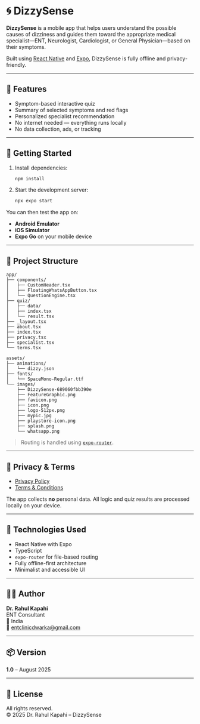 # 🌀 DizzySense

**DizzySense** is a mobile app that helps users understand the possible causes of dizziness and guides them toward the appropriate medical specialist—ENT, Neurologist, Cardiologist, or General Physician—based on their symptoms.

Built using [React Native](https://reactnative.dev) and [Expo](https://expo.dev), DizzySense is fully offline and privacy-friendly.

---

## 📱 Features

- Symptom-based interactive quiz
- Summary of selected symptoms and red flags
- Personalized specialist recommendation
- No internet needed — everything runs locally
- No data collection, ads, or tracking

---

## 🚀 Getting Started

1. Install dependencies:

   ```bash
   npm install
   ```

2. Start the development server:

   ```bash
   npx expo start
   ```

You can then test the app on:

- **Android Emulator**
- **iOS Simulator**
- **Expo Go** on your mobile device

---

## 📂 Project Structure

```
app/
├── components/
│   ├── CustomHeader.tsx
│   ├── FloatingWhatsAppButton.tsx
│   └── QuestionEngine.tsx
├── quiz/
│   ├── data/
│   ├── index.tsx
│   └── result.tsx
├── _layout.tsx
├── about.tsx
├── index.tsx
├── privacy.tsx
├── specialist.tsx
└── terms.tsx

assets/
├── animations/
│   └── dizzy.json
├── fonts/
│   └── SpaceMono-Regular.ttf
└── images/
    ├── DizzySense-689060fbb390e
    ├── FeatureGraphic.png
    ├── favicon.png
    ├── icon.png
    ├── logo-512px.png
    ├── mypic.jpg
    ├── playstore-icon.png
    ├── splash.png
    └── whatsapp.png

```

> Routing is handled using [`expo-router`](https://expo.github.io/router/docs/).

---

## 🔐 Privacy & Terms

- [Privacy Policy](/app/privacy.tsx)
- [Terms & Conditions](/app/terms.tsx)

The app collects **no** personal data. All logic and quiz results are processed locally on your device.

---

## 🧪 Technologies Used

- React Native with Expo
- TypeScript
- `expo-router` for file-based routing
- Fully offline-first architecture
- Minimalist and accessible UI

---

## 👨‍⚕️ Author

**Dr. Rahul Kapahi**  
ENT Consultant  
📍 India  
📧 entclinicdwarka@gmail.com

---

## 📦 Version

**1.0** – August 2025

---

## 📝 License

All rights reserved.  
© 2025 Dr. Rahul Kapahi – DizzySense
